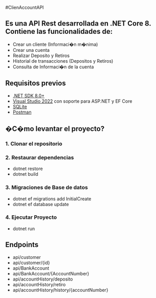 #ClienAccountAPI 
## Es una API Rest desarrollada en .NET Core 8. Contiene las funcionalidades de: 
- Crear un cliente (Informaci�n m�nima)
- Crear una cuenta 
- Realizar Deposito y Retiros
- Historial de transacciones (Depositos y Retiros)
- Consulta de Informaci�n de la cuenta

## Requisitos previos
- [.NET SDK 8.0+](https://dotnet.microsoft.com/download)
- [Visual Studio 2022](https://visualstudio.microsoft.com/es/) con soporte para ASP.NET y EF Core
- [SQLite](https://www.sqlite.org/index.html) 
- [Postman](https://www.postman.com/downloads/)

## �C�mo levantar el proyecto?

### 1. Clonar el repositorio

### 2. Restaurar dependencias
- dotnet restore
- dotnet build

### 3. Migraciones de Base de datos
- dotnet ef migrations add InitialCreate
- dotnet ef database update

### 4. Ejecutar Proyecto
- dotnet run

## Endpoints
- api/customer
- api/customer/{id}
- api/BankAccount
- api/BankAccount/{AccountNumber}
- api/accountHistory/deposito
- api/accountHistory/retiro
- api/accountHistory/history/{accountNumber}



